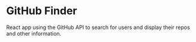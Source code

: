 # GitHub Finder

React app using the GitHub API to search for users and display their repos and other information.
